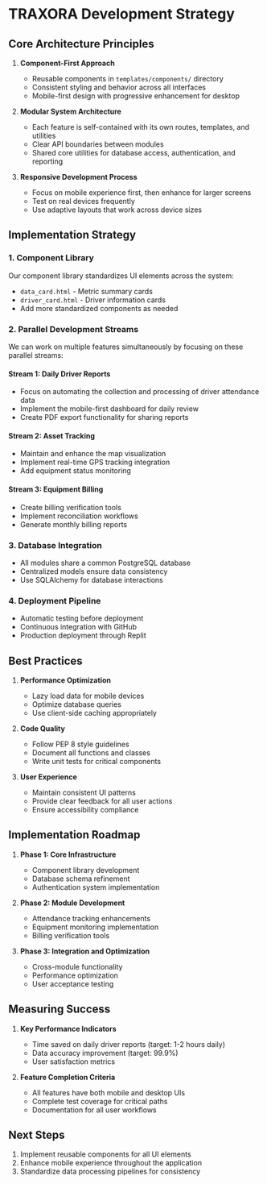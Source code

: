 # TRAXORA Development Strategy

## Core Architecture Principles

1. **Component-First Approach**
   - Reusable components in `templates/components/` directory
   - Consistent styling and behavior across all interfaces
   - Mobile-first design with progressive enhancement for desktop

2. **Modular System Architecture**
   - Each feature is self-contained with its own routes, templates, and utilities
   - Clear API boundaries between modules
   - Shared core utilities for database access, authentication, and reporting

3. **Responsive Development Process**
   - Focus on mobile experience first, then enhance for larger screens
   - Test on real devices frequently
   - Use adaptive layouts that work across device sizes

## Implementation Strategy

### 1. Component Library
Our component library standardizes UI elements across the system:
- `data_card.html` - Metric summary cards
- `driver_card.html` - Driver information cards
- Add more standardized components as needed

### 2. Parallel Development Streams
We can work on multiple features simultaneously by focusing on these parallel streams:

#### Stream 1: Daily Driver Reports
- Focus on automating the collection and processing of driver attendance data
- Implement the mobile-first dashboard for daily review
- Create PDF export functionality for sharing reports

#### Stream 2: Asset Tracking
- Maintain and enhance the map visualization
- Implement real-time GPS tracking integration
- Add equipment status monitoring

#### Stream 3: Equipment Billing
- Create billing verification tools
- Implement reconciliation workflows
- Generate monthly billing reports

### 3. Database Integration
- All modules share a common PostgreSQL database
- Centralized models ensure data consistency
- Use SQLAlchemy for database interactions

### 4. Deployment Pipeline
- Automatic testing before deployment
- Continuous integration with GitHub
- Production deployment through Replit

## Best Practices

1. **Performance Optimization**
   - Lazy load data for mobile devices
   - Optimize database queries
   - Use client-side caching appropriately

2. **Code Quality**
   - Follow PEP 8 style guidelines
   - Document all functions and classes
   - Write unit tests for critical components

3. **User Experience**
   - Maintain consistent UI patterns
   - Provide clear feedback for all user actions
   - Ensure accessibility compliance

## Implementation Roadmap

1. **Phase 1: Core Infrastructure**
   - Component library development
   - Database schema refinement
   - Authentication system implementation
   
2. **Phase 2: Module Development**
   - Attendance tracking enhancements
   - Equipment monitoring implementation
   - Billing verification tools

3. **Phase 3: Integration and Optimization**
   - Cross-module functionality
   - Performance optimization
   - User acceptance testing

## Measuring Success

1. **Key Performance Indicators**
   - Time saved on daily driver reports (target: 1-2 hours daily)
   - Data accuracy improvement (target: 99.9%)
   - User satisfaction metrics

2. **Feature Completion Criteria**
   - All features have both mobile and desktop UIs
   - Complete test coverage for critical paths
   - Documentation for all user workflows

## Next Steps

1. Implement reusable components for all UI elements
2. Enhance mobile experience throughout the application
3. Standardize data processing pipelines for consistency